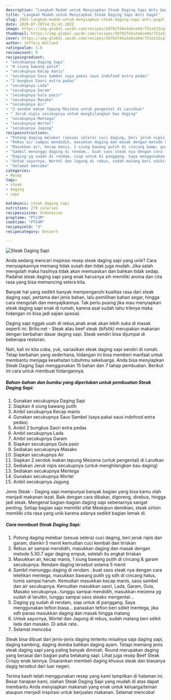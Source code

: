 ```yaml
---
description: "Langkah Mudah untuk Menyiapkan Steak Daging Sapi Anti Gagal"
title: "Langkah Mudah untuk Menyiapkan Steak Daging Sapi Anti Gagal"
slug: 2841-langkah-mudah-untuk-menyiapkan-steak-daging-sapi-anti-gagal
date: 2020-07-28T14:51:43.282Z
image: https://img-global.cpcdn.com/recipes/58702fd4a3a6ce04/751x532cq70/steak-daging-sapi-foto-resep-utama.jpg
thumbnail: https://img-global.cpcdn.com/recipes/58702fd4a3a6ce04/751x532cq70/steak-daging-sapi-foto-resep-utama.jpg
cover: https://img-global.cpcdn.com/recipes/58702fd4a3a6ce04/751x532cq70/steak-daging-sapi-foto-resep-utama.jpg
author: Jeffery Holland
ratingvalue: 3.8
reviewcount: 9
recipeingredient:
- "secukupnya Daging Sapi"
- "4 siung bawang putih"
- "secukupnya Kecap manis"
- "secukupnya Saus Sambel saya pakai saus indofood extra pedas"
- "2 bungkus Saori extra pedas"
- "secukupnya Lada"
- "secukupnya Garam"
- "secukupnya Gula pasir"
- "secukupnya Masako"
- "secukupnya Air"
- "2 sendok makan tepung Meizena untuk pengental di Larutkan"
- " Jeruk nipis secukupnya untuk menghilangkan bau daging"
- "secukupnya Mentega"
- "secukupnya Wortel"
- "secukupnya Jagung"
recipeinstructions:
- "Potong daging melebar (sesuai selera) cuci daging, beri jeruk nipis dan garam, diamkn 5 menit kemudian cuci kembali dan tiriskan"
- "Rebus air sampai mendidih, masukkan daging dan masak dengan metode 5.30.7 agar daging empuk, setelah itu angkat tiriskan"
- "Masukkan air, kecap manis, 1 siung bawang putih di cincang &amp; garam secukupnya. Rendam daging tersebut selama 5 menit"
- "Sambil menunggu daging di rendam.. buat saos steak nya dengan cara lelehkan mentega, masukkan bawang putih yg sdh di cincang halus, tumis sampai harum. Kemudian masukkan kecap manis, saos sambel dan air secukupnya. Kemudian masukkan saori, Lada, Garam, Gula, Masako secukupnya...tunggu sampai mendidih, masukkan meizena yg sudah di larutkn, tunggu sampai saos steakx mengental..."
- "Daging yg sudah di rendam, siap untuk di panggang. Saya menggunakan teflon biasa... panaskan teflon beri sdikit mentega, jika sdh panas masukkan daging dan masak hingga matang"
- "Untuk sayurnya, Wortel dan Jagung di rebus, sudah matang beri sdikit lada dan masako. Di aduk rata.."
- "Selamat mencoba"
categories:
- Resep
tags:
- steak
- daging
- sapi

katakunci: steak daging sapi 
nutrition: 279 calories
recipecuisine: Indonesian
preptime: "PT13M"
cooktime: "PT54M"
recipeyield: "3"
recipecategory: Dessert

---
```



![Steak Daging Sapi](https://img-global.cpcdn.com/recipes/58702fd4a3a6ce04/751x532cq70/steak-daging-sapi-foto-resep-utama.jpg)

Anda sedang mencari inspirasi resep steak daging sapi yang unik? Cara menyiapkannya memang tidak susah dan tidak juga mudah. Jika salah mengolah maka hasilnya tidak akan memuaskan dan bahkan tidak sedap. Padahal steak daging sapi yang enak harusnya sih memiliki aroma dan cita rasa yang bisa memancing selera kita.

Banyak hal yang sedikit banyak mempengaruhi kualitas rasa dari steak daging sapi, pertama dari jenis bahan, lalu pemilihan bahan segar, hingga cara mengolah dan menyajikannya. Tak perlu pusing jika mau menyiapkan steak daging sapi enak di rumah, karena asal sudah tahu triknya maka hidangan ini bisa jadi sajian spesial.

Daging sapi nggak usah di rebus,anak anak akan lebih suka di masak seperti ini. Brilio.net - Steak atau beef steak (bifstik) merupakan makanan dengan berbahan dasar daging sapi. Steak sendiri bisa dijumpai di beberapa restoran.


Nah, kali ini kita coba, yuk, variasikan steak daging sapi sendiri di rumah. Tetap berbahan yang sederhana, hidangan ini bisa memberi manfaat untuk membantu menjaga kesehatan tubuhmu sekeluarga. Anda bisa menyiapkan Steak Daging Sapi menggunakan 15 bahan dan 7 tahap pembuatan. Berikut ini cara untuk membuat hidangannya.

<!--inarticleads1-->

##### Bahan-bahan dan bumbu yang diperlukan untuk pembuatan Steak Daging Sapi:

1. Gunakan secukupnya Daging Sapi
1. Siapkan 4 siung bawang putih
1. Ambil secukupnya Kecap manis
1. Gunakan secukupnya Saus Sambel (saya pakai saus indofood extra pedas)
1. Ambil 2 bungkus Saori extra pedas
1. Ambil secukupnya Lada
1. Ambil secukupnya Garam
1. Siapkan secukupnya Gula pasir
1. Sediakan secukupnya Masako
1. Siapkan secukupnya Air
1. Siapkan 2 sendok makan tepung Meizena (untuk pengental) di Larutkan
1. Sediakan  Jeruk nipis secukupnya (untuk menghilangkan bau daging)
1. Sediakan secukupnya Mentega
1. Gunakan secukupnya Wortel
1. Ambil secukupnya Jagung


Jenis Steak - Daging sapi mempunyai banyak bagian yang bisa kamu olah menjadi makanan lezat. Baik dengan cara dibakar, digoreng, direbus, hingga jadi steak. Mengenal bagian-bagian daging sapi sebenarnya sangat penting. Setiap bagian sapi memiliki sifat Meskipun demikian, steak sirloin memiliki cita rasa yang unik karena adanya sedikit bagian lemak di. 

<!--inarticleads2-->

##### Cara membuat Steak Daging Sapi:

1. Potong daging melebar (sesuai selera) cuci daging, beri jeruk nipis dan garam, diamkn 5 menit kemudian cuci kembali dan tiriskan
1. Rebus air sampai mendidih, masukkan daging dan masak dengan metode 5.30.7 agar daging empuk, setelah itu angkat tiriskan
1. Masukkan air, kecap manis, 1 siung bawang putih di cincang &amp; garam secukupnya. Rendam daging tersebut selama 5 menit
1. Sambil menunggu daging di rendam.. buat saos steak nya dengan cara lelehkan mentega, masukkan bawang putih yg sdh di cincang halus, tumis sampai harum. Kemudian masukkan kecap manis, saos sambel dan air secukupnya. Kemudian masukkan saori, Lada, Garam, Gula, Masako secukupnya...tunggu sampai mendidih, masukkan meizena yg sudah di larutkn, tunggu sampai saos steakx mengental...
1. Daging yg sudah di rendam, siap untuk di panggang. Saya menggunakan teflon biasa... panaskan teflon beri sdikit mentega, jika sdh panas masukkan daging dan masak hingga matang
1. Untuk sayurnya, Wortel dan Jagung di rebus, sudah matang beri sdikit lada dan masako. Di aduk rata..
1. Selamat mencoba


Steak bisa dibuat dari jenis-jenis daging tertentu misalnya saja daging sapi, daging kambing, daging domba bahkan daging ayam. Tetapi memang jenis steak daging sapi yang paling banyak diminati. Round merupakan daging yang berasal dari bagian paha belakang sapi. Lihat juga resep Beef Steak Crispy enak lainnya. Disarankan membeli daging khusus steak dan biasanya dagig tersebut dari luar negeri. 

Terima kasih telah menggunakan resep yang kami tampilkan di halaman ini. Besar harapan kami, olahan Steak Daging Sapi yang mudah di atas dapat membantu Anda menyiapkan makanan yang enak untuk keluarga/teman ataupun menjadi inspirasi untuk berjualan makanan. Selamat mencoba!

